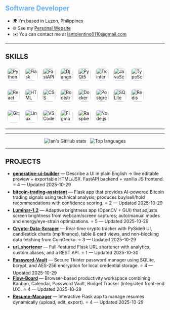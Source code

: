 <!-- HEADER -->
<div align="left">
  <h2 style="color:#66b2ff">Software Developer</h2>
</div>

<ul>
  <li>🌍 I'm based in Luzon, Philippines</li>
  <li>🌐 See my <a href="https://iantolentino.github.io/Dev/" target="_blank">Personal Website</a></li>
  <li>✉️ You can contact me at <a href="mailto:iantolentino0110@gmail.com">iantolentino0110@gmail.com</a></li>
</ul>

---

## SKILLS

<!-- Skill badges grid -->
<p>
<!-- Row 1 -->
<img src="https://img.shields.io/badge/-Python-3776AB?style=for-the-badge&logo=python&logoColor=white" alt="Python" height="40" style="margin:6px; border-radius:10px;" />
<img src="https://img.shields.io/badge/-Flask-000000?style=for-the-badge&logo=flask&logoColor=white" alt="Flask" height="40" style="margin:6px; border-radius:10px;" />
<img src="https://img.shields.io/badge/-FastAPI-009688?style=for-the-badge&logo=fastapi&logoColor=white" alt="FastAPI" height="40" style="margin:6px; border-radius:10px;" />
<img src="https://img.shields.io/badge/-Django-092E20?style=for-the-badge&logo=django&logoColor=white" alt="Django" height="40" style="margin:6px; border-radius:10px;" />
<img src="https://img.shields.io/badge/-PyQt5-2b2b2b?style=for-the-badge&logo=qt&logoColor=white" alt="PyQt5" height="40" style="margin:6px; border-radius:10px;" />
<img src="https://img.shields.io/badge/-Tkinter-2b2b2b?style=for-the-badge&logo=python&logoColor=white" alt="Tkinter" height="40" style="margin:6px; border-radius:10px;" />
<img src="https://img.shields.io/badge/-JavaScript-F7DF1E?style=for-the-badge&logo=javascript&logoColor=black" alt="JavaScript" height="40" style="margin:6px; border-radius:10px;" />
<img src="https://img.shields.io/badge/-TypeScript-3178C6?style=for-the-badge&logo=typescript&logoColor=white" alt="TypeScript" height="40" style="margin:6px; border-radius:10px;" />
</p>

<p>
<!-- Row 2 -->
<img src="https://img.shields.io/badge/-React-61DAFB?style=for-the-badge&logo=react&logoColor=black" alt="React" height="40" style="margin:6px; border-radius:10px;" />
<img src="https://img.shields.io/badge/-HTML5-E34F26?style=for-the-badge&logo=html5&logoColor=white" alt="HTML" height="40" style="margin:6px; border-radius:10px;" />
<img src="https://img.shields.io/badge/-CSS3-1572B6?style=for-the-badge&logo=css3&logoColor=white" alt="CSS" height="40" style="margin:6px; border-radius:10px;" />
<img src="https://img.shields.io/badge/-Bootstrap-7952B3?style=for-the-badge&logo=bootstrap&logoColor=white" alt="Bootstrap" height="40" style="margin:6px; border-radius:10px;" />
<img src="https://img.shields.io/badge/-Docker-2496ED?style=for-the-badge&logo=docker&logoColor=white" alt="Docker" height="40" style="margin:6px; border-radius:10px;" />
<img src="https://img.shields.io/badge/-Postgres-316192?style=for-the-badge&logo=postgresql&logoColor=white" alt="Postgres" height="40" style="margin:6px; border-radius:10px;" />
<img src="https://img.shields.io/badge/-SQLite-003B57?style=for-the-badge&logo=sqlite&logoColor=white" alt="SQLite" height="40" style="margin:6px; border-radius:10px;" />
<img src="https://img.shields.io/badge/-Redis-DC382D?style=for-the-badge&logo=redis&logoColor=white" alt="Redis" height="40" style="margin:6px; border-radius:10px;" />
</p>

<p>
<!-- Row 3 -->
<img src="https://img.shields.io/badge/-Git-F05032?style=for-the-badge&logo=git&logoColor=white" alt="Git" height="40" style="margin:6px; border-radius:10px;" />
<img src="https://img.shields.io/badge/-Linux-FCC624?style=for-the-badge&logo=linux&logoColor=black" alt="Linux" height="40" style="margin:6px; border-radius:10px;" />
<img src="https://img.shields.io/badge/-VSCode-007ACC?style=for-the-badge&logo=visualstudiocode&logoColor=white" alt="VSCode" height="40" style="margin:6px; border-radius:10px;" />
<img src="https://img.shields.io/badge/-Figma-F24E1E?style=for-the-badge&logo=figma&logoColor=white" alt="Figma" height="40" style="margin:6px; border-radius:10px;" />
<img src="https://img.shields.io/badge/-RaspberryPi-C51A4A?style=for-the-badge&logo=raspberrypi&logoColor=white" alt="Raspberry Pi" height="40" style="margin:6px; border-radius:10px;" />
<img src="https://img.shields.io/badge/-Node.js-339933?style=for-the-badge&logo=node.js&logoColor=white" alt="Node.js" height="40" style="margin:6px; border-radius:10px;" />
</p>

---

<hr/>

<!-- STATS -->
<p align="center">
  <img alt="Ian's GitHub stats" src="https://github-readme-stats.vercel.app/api?username=iantolentino&show_icons=true&theme=radical" />
  &nbsp;
  <img alt="Top languages" src="https://github-readme-stats.vercel.app/api/top-langs?username=iantolentino&layout=compact&theme=radical" />
</p>

---

## PROJECTS


- **[generative-ui-builder](https://github.com/iantolentino/generative-ui-builder)** — Describe a UI in plain English → live editable preview + exportable HTML/JSX. FastAPI backend + vanilla JS frontend. ⭐ 4 — Updated 2025-10-29  
- **[bitcoin-trading-assistant](https://github.com/iantolentino/bitcoin-trading-assistant)** — Flask app that provides AI-powered Bitcoin trading signals using technical analysis; produces buy/sell/hold recommendations with confidence scoring. ⭐ 2 — Updated 2025-10-29  
- **[Luminar-1.2](https://github.com/iantolentino/Luminar-1.2)** — Adaptive brightness app (OpenCV + GUI) that adjusts screen brightness from webcam/screen captures; auto/manual modes and energy/eye-strain optimizations. ⭐ 5 — Updated 2025-10-29  
- **[Crypto-Data-Scraper](https://github.com/iantolentino/Crypto-Data-Scraper)** — Real-time crypto tracker with PySide6 UI, candlestick charts (mplfinance), table & card views, and non-blocking data fetching from CoinGecko. ⭐ 3 — Updated 2025-10-29  
- **[url_shortener](https://github.com/iantolentino/url_shortener)** — Full-featured Flask URL shortener with analytics, custom aliases, and a REST API. ⭐ 1 — Updated 2025-10-30  
- **[Password-Vault](https://github.com/iantolentino/Password-Vault)** — Secure Tkinter password manager using SQLite, bcrypt, and AES-256 encryption for local credential storage. ⭐ 4 — Updated 2025-10-29  
- **[Flow-Board](https://github.com/iantolentino/Flow-Board)** — Browser-based productivity workspace combining Kanban, Calendar, Password Vault, Budget Tracker (integrated front-end UX). ⭐ 4 — Updated 2025-10-29  
- **[Resume-Manager](https://github.com/iantolentino/Resume-Manager)** — Interactive Flask app to manage resumes dynamically (upload, edit, export). ⭐ 4 — Updated 2025-10-29
